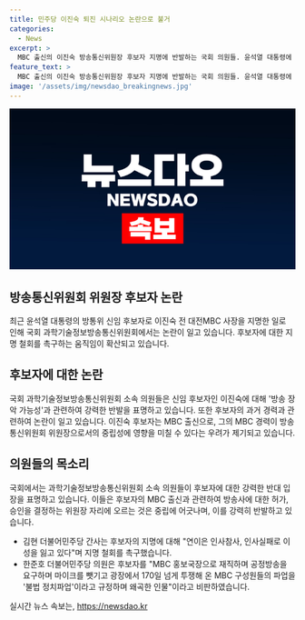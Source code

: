 ```yaml
---
title: 민주당 이진숙 퇴진 시나리오 논란으로 불거
categories:
  - News
excerpt: >
  MBC 출신의 이진숙 방송통신위원장 후보자 지명에 반발하는 국회 의원들. 윤석열 대통령에 지명 철회 촉구하며, 후보자의 MBC 출신과 과거 노조탄압 지적. 방송사의 허가 결정에 중립성 문제 제기하며, 후보자 지명에 강한 우려 표명. MBC 관련 허가 논의에서 이해충돌 우려, 현 방통위원장 사퇴로 결정 불가능성도 거론. 이에 해당 의원들은 후보자의 방송 장악 가능성을 비판하며, 정부 지명 철회를 촉구하고 탄핵 가능성도 언급.
feature_text: >
  MBC 출신의 이진숙 방송통신위원장 후보자 지명에 반발하는 국회 의원들. 윤석열 대통령에 지명 철회 촉구하며, 후보자의 MBC 출신과 과거 노조탄압 지적. 방송사의 허가 결정에 중립성 문제 제기하며, 후보자 지명에 강한 우려 표명. MBC 관련 허가 논의에서 이해충돌 우려, 현 방통위원장 사퇴로 결정 불가능성도 거론. 이에 해당 의원들은 후보자의 방송 장악 가능성을 비판하며, 정부 지명 철회를 촉구하고 탄핵 가능성도 언급.
image: '/assets/img/newsdao_breakingnews.jpg'
---
```


<p><img src="/assets/img/newsdao_breakingnews.jpg" alt="bookingtag 속보" /></p>

<h2 data-ke-size="size26">방송통신위원회 위원장 후보자 논란</h2>

<p data-ke-size="size16">최근 윤석열 대통령의 방통위 신임 후보자로 이진숙 전 대전MBC 사장을 지명한 일로 인해 국회 과학기술정보방송통신위원회에서는 논란이 일고 있습니다. 후보자에 대한 지명 철회를 촉구하는 움직임이 확산되고 있습니다.</p>

<h2 data-ke-size="size26">후보자에 대한 논란</h2>

<p data-ke-size="size16">국회 과학기술정보방송통신위원회 소속 의원들은 신임 후보자인 이진숙에 대해 '방송 장악 가능성'과 관련하여 강력한 반발을 표명하고 있습니다. 또한 후보자의 과거 경력과 관련하여 논란이 일고 있습니다. 이진숙 후보자는 MBC 출신으로, 그의 MBC 경력이 방송통신위원회 위원장으로서의 중립성에 영향을 미칠 수 있다는 우려가 제기되고 있습니다.</p>

<h2 data-ke-size="size26">의원들의 목소리</h2>

<p data-ke-size="size16">국회에서는 과학기술정보방송통신위원회 소속 의원들이 후보자에 대한 강력한 반대 입장을 표명하고 있습니다. 이들은 후보자의 MBC 출신과 관련하여 방송사에 대한 허가, 승인을 결정하는 위원장 자리에 오르는 것은 중립에 어긋나며, 이를 강력히 반발하고 있습니다.</p>

<ul data-ke-size="size16">
  <li>김현 더불어민주당 간사는 후보자의 지명에 대해 "연이은 인사참사, 인사실패로 이성을 잃고 있다"며 지명 철회를 촉구했습니다.</li>
  <li>한준호 더불어민주당 의원은 후보자를 "MBC 홍보국장으로 재직하며 공정방송을 요구하며 마이크를 뺏기고 광장에서 170일 넘게 투쟁해 온 MBC 구성원들의 파업을 '불법 정치파업'이라고 규정하며 왜곡한 인물"이라고 비판하였습니다.</li>
</ul>
실시간 뉴스 속보는, <a href="https://newsdao.kr" rel="dofollow">https://newsdao.kr</a>


